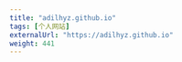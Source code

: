 ```yaml
---
title: "adilhyz.github.io"
tags: [个人网站]
externalUrl: "https://adilhyz.github.io"
weight: 441
---
```

